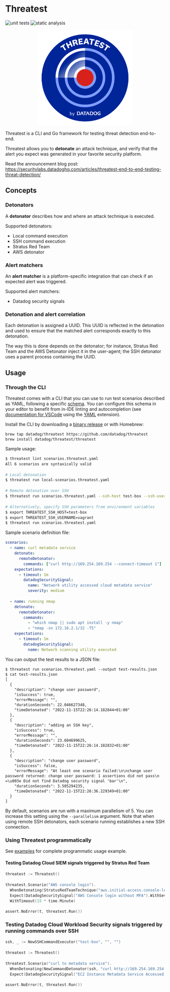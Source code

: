 # Threatest

![unit tests](https://github.com/DataDog/threatest/actions/workflows/test.yml/badge.svg)
![static analysis](https://github.com/DataDog/threatest/actions/workflows/static-analysis.yml/badge.svg)

<p align="center">
  <img src="./logo.png" alt="Threatest" width="300" />
</p>

Threatest is a CLI and Go framework for testing threat detection end-to-end.

Threatest allows you to **detonate** an attack technique, and verify that the alert you expect was generated in your favorite security platform.

Read the announcement blog post: https://securitylabs.datadoghq.com/articles/threatest-end-to-end-testing-threat-detection/

## Concepts

### Detonators

A **detonator** describes how and where an attack technique is executed.

Supported detonators:
* Local command execution
* SSH command execution
* Stratus Red Team
* AWS detonator

### Alert matchers

An **alert matcher** is a platform-specific integration that can check if an expected alert was triggered.

Supported alert matchers:
* Datadog security signals

### Detonation and alert correlation

Each detonation is assigned a UUID. This UUID is reflected in the detonation and used to ensure that the matched alert corresponds exactly to this detonation.

The way this is done depends on the detonator; for instance, Stratus Red Team and the AWS Detonator inject it in the user-agent; the SSH detonator uses a parent process containing the UUID.

## Usage

### Through the CLI

Threatest comes with a CLI that you can use to run test scenarios described as YAML, following a specific [schema](./schemas/threatest.schema.json). You can configure this schema in your editor to benefit from in-IDE linting and autocompletion (see [documentation for VSCode](https://marketplace.visualstudio.com/items?itemName=redhat.vscode-yaml#associating-a-schema-to-a-glob-pattern-via-yaml.schemas) using the [YAML](https://marketplace.visualstudio.com/items?itemName=redhat.vscode-yaml) extension).

Install the CLI by downloading a [binary release](https://github.com/DataDog/threatest/releases) or with Homebrew:

```
brew tap datadog/threatest https://github.com/datadog/threatest
brew install datadog/threatest/threatest
```

Sample usage:

```bash
$ threatest lint scenarios.threatest.yaml
All 6 scenarios are syntaxically valid

# Local detonation
$ threatest run local-scenarios.threatest.yaml

# Remote detonation over SSH
$ threatest run scenarios.threatest.yaml --ssh-host test-box --ssh-username vagrant

# Alternatively, specify SSH parameters from environment variables
$ export THREATEST_SSH_HOST=test-box
$ export THREATEST_SSH_USERNAME=vagrant
$ threatest run scenarios.threatest.yaml
```

Sample scenario definition file:

```yaml
scenarios:
  - name: curl metadata service
    detonate:
      remoteDetonator:
        commands: ["curl http://169.254.169.254 --connect-timeout 1"]
    expectations:
      - timeout: 1m
        datadogSecuritySignal:
          name: "Network utility accessed cloud metadata service"
          severity: medium

  - name: running nmap
    detonate:
      remoteDetonator:
        commands:
          - "which nmap || sudo apt install -y nmap"
          - "nmap -sn 172.16.2.1/32 -T5"
    expectations:
      - timeout: 1m
        datadogSecuritySignal:
          name: Network scanning utility executed
```


You can output the test results to a JSON file:

```
$ threatest run scenarios.threatest.yaml --output test-results.json
$ cat test-results.json
[
  {
    "description": "change user password",
    "isSuccess": true,
    "errorMessage": "",
    "durationSeconds": 22.046627348,
    "timeDetonated": "2022-11-15T22:26:14.182844+01:00"
  },
  {
    "description": "adding an SSH key",
    "isSuccess": true,
    "errorMessage": "",
    "durationSeconds": 23.604699625,
    "timeDetonated": "2022-11-15T22:26:14.182832+01:00"
  },
  {
    "description": "change user password",
    "isSuccess": false,
    "errorMessage": "At least one scenario failed:\n\nchange user password returned: change user password: 1 assertions did not pass\n =\u003e Did not find Datadog security signal 'bar'\n",
    "durationSeconds": 3.505294235,
    "timeDetonated": "2022-11-15T22:26:36.229349+01:00"
  }
]
```

By default, scenarios are run with a maximum parallelism of 5. You can increase this setting using the `--parallelism` argument.
Note that when using remote SSH detonators, each scenario running establishes a new SSH connection.

### Using Threatest programmatically

See [examples](./examples) for complete programmatic usage example.

#### Testing Datadog Cloud SIEM signals triggered by Stratus Red Team

```go
threatest := Threatest()

threatest.Scenario("AWS console login").
  WhenDetonating(StratusRedTeamTechnique("aws.initial-access.console-login-without-mfa")).
  Expect(DatadogSecuritySignal("AWS Console login without MFA").WithSeverity("medium")).
  WithTimeout(15 * time.Minute)

assert.NoError(t, threatest.Run())
```

### Testing Datadog Cloud Workload Security signals triggered by running commands over SSH

```go
ssh, _ := NewSSHCommandExecutor("test-box", "", "")

threatest := Threatest()

threatest.Scenario("curl to metadata service").
  WhenDetonating(NewCommandDetonator(ssh, "curl http://169.254.169.254 --connect-timeout 1")).
  Expect(DatadogSecuritySignal("EC2 Instance Metadata Service Accessed via Network Utility"))

assert.NoError(t, threatest.Run())
```
